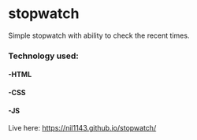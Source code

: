 # stopwatch

Simple stopwatch with ability to check the recent times.

<h3>Technology used:</h3>
<h4>-HTML</h4>
<h4>-CSS</h4>
<h4>-JS</h4>

Live here: <a>https://nil1143.github.io/stopwatch/</a>
